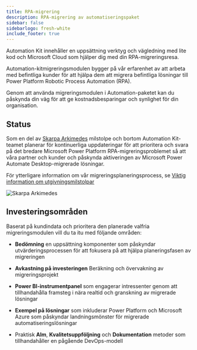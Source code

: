 ```yaml
---
title: RPA-migrering
description: RPA-migrering av automatiseringspaket
sidebar: false
sidebarlogo: fresh-white
include_footer: true
---
```

Automation Kit innehåller en uppsättning verktyg och vägledning med lite kod och Microsoft Cloud som hjälper dig med din RPA-migreringsresa.

Automation-kitmigreringsmodulen bygger på vår erfarenhet av att arbeta med befintliga kunder för att hjälpa dem att migrera befintliga lösningar till Power Platform Robotic Process Automation (RPA).

Genom att använda migreringsmodulen i Automation-paketet kan du påskynda din väg för att ge kostnadsbesparingar och synlighet för din organisation.

## Status

Som en del av [Skarpa Arkimedes](/sv/releases/november-2022) milstolpe och bortom Automation Kit-teamet planerar för kontinuerliga uppdateringar för att prioritera och svara på det bredare Microsoft Power Platform RPA-migreringsproblemet så att våra partner och kunder och påskynda aktiveringen av Microsoft Power Automate Desktop-migrerade lösningar.

För ytterligare information om vår migreringsplaneringsprocess, se [Viktig information om utgivningsmilstolpar](/sv/releases/milestones)

![Skarpa Arkimedes](/images/sharp-archimedies.png)

## Investeringsområden

Baserat på kundindata och prioritera den planerade valfria migreringsmodulen vill du ta itu med följande områden:

- **Bedömning** en uppsättning komponenter som påskyndar utvärderingsprocessen för att fokusera på att hjälpa planeringsfasen av migreringen

- **Avkastning på investeringen** Beräkning och övervakning av migreringsprojekt

- **Power BI-instrumentpanel** som engagerar intressenter genom att tillhandahålla framsteg i nära realtid och granskning av migrerade lösningar

- **Exempel på lösningar** som inkluderar Power Platform och Microsoft Azure som påskyndar landningsmönster för migrerade automatiseringslösningar

- Praktisk **Alm**, **Kvalitetsuppföljning** och **Dokumentation** metoder som tillhandahåller en pågående DevOps-modell

